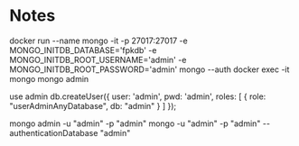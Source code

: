 
# Notes

docker run --name mongo -it -p 27017:27017 -e MONGO_INITDB_DATABASE='fpkdb' -e MONGO_INITDB_ROOT_USERNAME='admin' -e MONGO_INITDB_ROOT_PASSWORD='admin' mongo --auth
docker exec -it mongo mongo admin

use admin
db.createUser({ user: 'admin', pwd: 'admin', roles: [ { role: "userAdminAnyDatabase", db: "admin" } ] });

mongo admin -u "admin" -p "admin" 
mongo -u "admin" -p "admin" --authenticationDatabase "admin"
